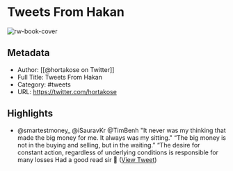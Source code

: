 # Tweets From Hakan

![rw-book-cover](https://pbs.twimg.com/profile_images/1720872833872470016/2kJiHHDK.jpg)

## Metadata
- Author: [[@hortakose on Twitter]]
- Full Title: Tweets From Hakan
- Category: #tweets
- URL: https://twitter.com/hortakose

## Highlights
- @smartestmoney_ @iSauravKr @TimBenh "It never was my thinking that made the big money for me. It always was my sitting."
  “The big money is not in the buying and selling, but in the waiting.”
  “The desire for constant action, regardless of underlying conditions is responsible for many losses
  Had a good read sir 🙈 ([View Tweet](https://twitter.com/hortakose/status/1723622389701845188))
